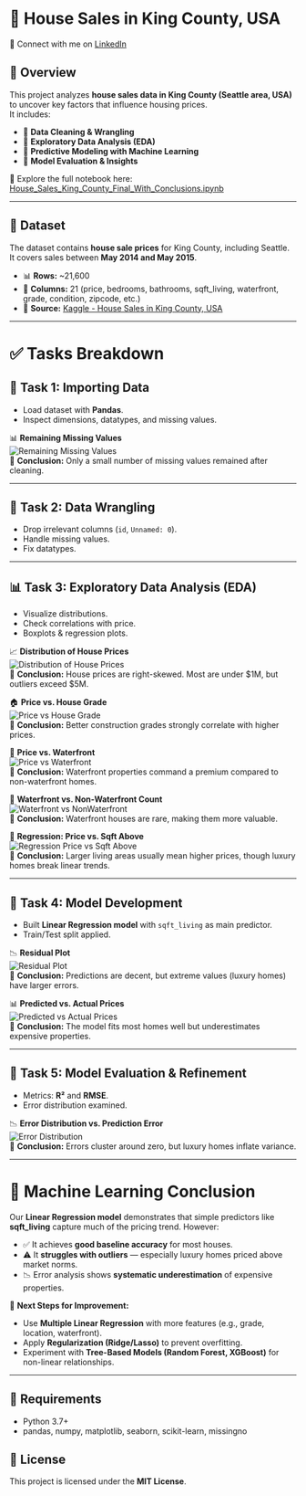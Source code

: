 # 🏡 House Sales in King County, USA
🔗 Connect with me on [LinkedIn](https://www.linkedin.com/in/ghaith-kouki-4010a3329/)

## 📖 Overview
This project analyzes **house sales data in King County (Seattle area, USA)** to uncover key factors that influence housing prices.  
It includes:
- 🔹 **Data Cleaning & Wrangling**
- 🔹 **Exploratory Data Analysis (EDA)**
- 🔹 **Predictive Modeling with Machine Learning**
- 🔹 **Model Evaluation & Insights**

📓 Explore the full notebook here:  
[House_Sales_King_County_Final_With_Conclusions.ipynb](House_Sales_King_County_USA.ipynb)

---

## 📂 Dataset
The dataset contains **house sale prices** for King County, including Seattle.  
It covers sales between **May 2014 and May 2015**.

- 📊 **Rows:** ~21,600  
- 📑 **Columns:** 21 (price, bedrooms, bathrooms, sqft_living, waterfront, grade, condition, zipcode, etc.)  
- 📌 **Source:** [Kaggle - House Sales in King County, USA](https://www.kaggle.com/harlfoxem/housesalesprediction)

---

# ✅ Tasks Breakdown

## 📝 Task 1: Importing Data
- Load dataset with **Pandas**.
- Inspect dimensions, datatypes, and missing values.

📊 **Remaining Missing Values**  
![Remaining Missing Values](img/Remaining_Missing_Values.png)  
🔎 **Conclusion:** Only a small number of missing values remained after cleaning.

---

## 🧹 Task 2: Data Wrangling
- Drop irrelevant columns (`id`, `Unnamed: 0`).
- Handle missing values.
- Fix datatypes.

---

## 📊 Task 3: Exploratory Data Analysis (EDA)
- Visualize distributions.
- Check correlations with price.
- Boxplots & regression plots.

📈 **Distribution of House Prices**  
![Distribution of House Prices](img/Distribution-of-House-Prices.png)  
🔎 **Conclusion:** House prices are right-skewed. Most are under $1M, but outliers exceed $5M.

🏠 **Price vs. House Grade**  
![Price vs House Grade](img/Price-vs-House-Grade.png)  
🔎 **Conclusion:** Better construction grades strongly correlate with higher prices.

🌊 **Price vs. Waterfront**  
![Price vs Waterfront](img/Price-vs-Waterfront.png)  
🔎 **Conclusion:** Waterfront properties command a premium compared to non-waterfront homes.

🌊 **Waterfront vs. Non-Waterfront Count**  
![Waterfront vs NonWaterfront](img/Waterfront-vs-NonWaterfront.png)  
🔎 **Conclusion:** Waterfront houses are rare, making them more valuable.

📐 **Regression: Price vs. Sqft Above**  
![Regression Price vs Sqft Above](img/Regression_Price_vs_Sqft_Above.png)  
🔎 **Conclusion:** Larger living areas usually mean higher prices, though luxury homes break linear trends.

---

## 🤖 Task 4: Model Development
- Built **Linear Regression model** with `sqft_living` as main predictor.
- Train/Test split applied.

📉 **Residual Plot**  
![Residual Plot](img/Residual-Plot.png)  
🔎 **Conclusion:** Predictions are decent, but extreme values (luxury homes) have larger errors.

📊 **Predicted vs. Actual Prices**  
![Predicted vs Actual Prices](img/Predicted-vs-ActualPrices.png)  
🔎 **Conclusion:** The model fits most homes well but underestimates expensive properties.

---

## 📏 Task 5: Model Evaluation & Refinement
- Metrics: **R²** and **RMSE**.
- Error distribution examined.

📉 **Error Distribution vs. Prediction Error**  
![Error Distribution](img/ErrorDistribution-vs-PredictionError.png)  
🔎 **Conclusion:** Errors cluster around zero, but luxury homes inflate variance.

---

# 🧠 Machine Learning Conclusion
Our **Linear Regression model** demonstrates that simple predictors like **sqft_living** capture much of the pricing trend. However:

- ✅ It achieves **good baseline accuracy** for most houses.
- ⚠️ It **struggles with outliers** — especially luxury homes priced above market norms.
- 📉 Error analysis shows **systematic underestimation** of expensive properties.

📌 **Next Steps for Improvement:**
- Use **Multiple Linear Regression** with more features (e.g., grade, location, waterfront).
- Apply **Regularization (Ridge/Lasso)** to prevent overfitting.
- Experiment with **Tree-Based Models (Random Forest, XGBoost)** for non-linear relationships.

---

## 📌 Requirements
- Python 3.7+  
- pandas, numpy, matplotlib, seaborn, scikit-learn, missingno  

## 📄 License
This project is licensed under the **MIT License**.
